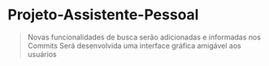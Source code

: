 # Projeto-Assistente-Pessoal

> Novas funcionalidades de busca serão adicionadas e informadas nos Commits
> Será desenvolvida uma interface gráfica amigável aos usuários
